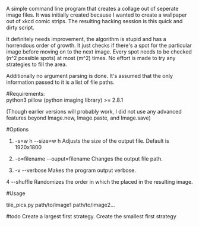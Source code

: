 A simple command line program that creates a collage out of seperate image
files. It was initially created because I wanted to create a wallpaper out of
xkcd comic strips. The resulting hacking session is this quick and dirty
script.

It definitely needs improvement, the algorithm is stupid and has a horrendous
order of growth. It just checks if there's a spot for the particular image
before moving on to the next image. Every spot needs to be checked (n^2
possible spots) at most (m^2) times. No effort is made to try any strategies to
fill the area.

Additionally no argument parsing is done. It's assumed that the only
information passed to it is a list of file paths.
 
#Requirements:  
python3
pillow (python imaging library) >= 2.8.1

(Though earlier versions will probably
work, I did not use any advanced features beyond  Image.new, Image.paste, and
Image.save)

#Options

1. -s=w h --size=w h 
    Adjusts the size of the output file. Default is 1920x1800

2.  -o=filename --ouput=filename
    Changes the output file path.

3. -v --verbose
    Makes the program output verbose. 

4 --shuffle
    Randomizes the order in which the placed in the resulting image.

#Usage

tile\_pics.py path/to/image1 path/to/image2...

#todo
Create a largest first strategy.
Create the smallest first strategy
